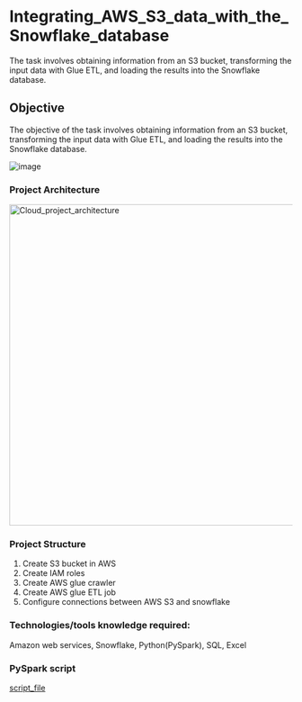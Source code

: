 # Integrating_AWS_S3_data_with_the_Snowflake_database
The task involves obtaining information from an S3 bucket, transforming the input data with Glue ETL, and loading the results into the Snowflake database.

## Objective
The objective of the task involves obtaining information from an S3 bucket, transforming the input data with Glue ETL, and loading the results into the Snowflake database. 

![image](https://github.com/Adinarayana7008/Adventure_Sales_Dashboard_using_PowerBI/assets/68777627/f21dc625-39f2-4145-91ee-086cea1d86ff)

### Project Architecture
<img width="571" alt="Cloud_project_architecture" src="https://github.com/Adinarayana7008/Adventure_Sales_Dashboard_using_PowerBI/assets/68777627/4fae8cf7-324f-4a40-bae1-3ae0fbc5c971">

### Project Structure
1. Create S3 bucket in AWS
2. Create IAM roles
3. Create AWS glue crawler
4. Create AWS glue ETL job
5. Configure connections between AWS S3 and snowflake

### Technologies/tools knowledge required:
Amazon web services, Snowflake, Python(PySpark), SQL, Excel

### PySpark script
[script_file](https://github.com/Adinarayana7008/Integrating_AWS_S3_data_with_the_Snowflake_database/blob/main/pyspark_script_file.txt)
